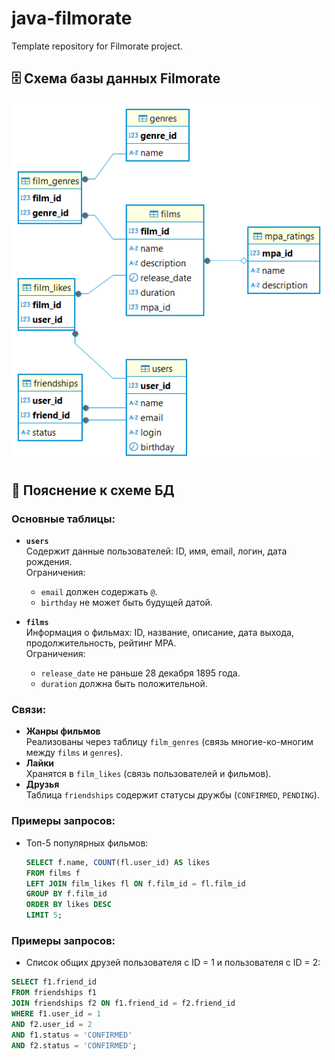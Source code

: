 # java-filmorate
Template repository for Filmorate project.

## 🗄️ Схема базы данных Filmorate

![Диаграмма базы данных](src/main/resources/postgres%20-%20public.png)

## 📝 Пояснение к схеме БД

### Основные таблицы:
- **`users`**  
  Содержит данные пользователей: ID, имя, email, логин, дата рождения.  
  Ограничения:
    - `email` должен содержать `@`.
    - `birthday` не может быть будущей датой.

- **`films`**  
  Информация о фильмах: ID, название, описание, дата выхода, продолжительность, рейтинг MPA.  
  Ограничения:
    - `release_date` не раньше 28 декабря 1895 года.
    - `duration` должна быть положительной.

### Связи:
- **Жанры фильмов**  
  Реализованы через таблицу `film_genres` (связь многие-ко-многим между `films` и `genres`).
- **Лайки**  
  Хранятся в `film_likes` (связь пользователей и фильмов).
- **Друзья**  
  Таблица `friendships` содержит статусы дружбы (`CONFIRMED`, `PENDING`).

### Примеры запросов:
- Топ-5 популярных фильмов:
  ```sql
  SELECT f.name, COUNT(fl.user_id) AS likes 
  FROM films f
  LEFT JOIN film_likes fl ON f.film_id = fl.film_id
  GROUP BY f.film_id
  ORDER BY likes DESC
  LIMIT 5;
  
### Примеры запросов:
-  Список общих друзей пользователя с ID = 1 и пользователя с ID = 2:
  ```sql
  SELECT f1.friend_id
  FROM friendships f1
  JOIN friendships f2 ON f1.friend_id = f2.friend_id
  WHERE f1.user_id = 1 
  AND f2.user_id = 2
  AND f1.status = 'CONFIRMED'
  AND f2.status = 'CONFIRMED';
